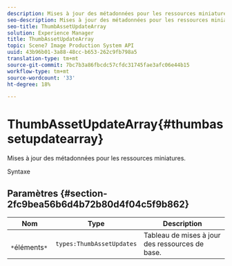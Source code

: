 ```yaml
---
description: Mises à jour des métadonnées pour les ressources miniatures.
seo-description: Mises à jour des métadonnées pour les ressources miniatures.
seo-title: ThumbAssetUpdateArray
solution: Experience Manager
title: ThumbAssetUpdateArray
topic: Scene7 Image Production System API
uuid: 43b96b01-3a88-48cc-b653-262c9fb798a5
translation-type: tm+mt
source-git-commit: 7bc7b3a86fbcdc57cfdc31745fae3afc06e44b15
workflow-type: tm+mt
source-wordcount: '33'
ht-degree: 18%

---
```



# ThumbAssetUpdateArray{#thumbassetupdatearray}

Mises à jour des métadonnées pour les ressources miniatures.

Syntaxe

## Paramètres {#section-2fc9bea56b6d4b72b80d4f04c5f9b862}

| Nom | Type | Description |
|---|---|---|
| ` *`éléments`*` | `types:ThumbAssetUpdates` | Tableau de mises à jour des ressources de base. |

